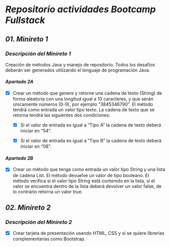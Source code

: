 # ***Repositorio actividades Bootcamp Fullstack***
 
## ***01. Minireto 1***
### ***Descripción del Minireto 1*** 
Creación de métodos Java y manejo de repositorio. Todos los desafíos deberán ser generados utilizando el lenguaje de programación Java.
#### *Apartado 2A*
- [x] Crear un método que genere y retorne una cadena de texto (String) de forma aleatoria con una longitud igual a 10 caracteres, y que serán únicamente números (0-9), por ejemplo “3845346790”. El método tendrá como entrada un valor tipo texto. La cadena de texto que se retorna tendrá las siguientes dos condiciones:

    - [x] Si el valor de entrada es igual a “Tipo A” la cadena de texto deberá iniciar en “54”.

    - [x] Si el valor de entrada es igual a “Tipo B” la cadena de texto deberá iniciar en “08".

#### *Apartado 2B*
- [x] Crear un método que tenga como entrada un valor tipo String y una lista de cadena List<String>. El método devuelve un valor de tipo booleano. El método verifica si el valor tipo String está contenido en la lista, si el valor se encuentra dentro de la lista deberá devolver un valor false, de lo contrario retorna un valor true.

## ***02. Minireto 2***
### ***Descripción del Minireto 2*** 
- [x] Crear tarjeta de presentación usando HTML, CSS y si se quiere librerías complementarias como Bootstrap.
